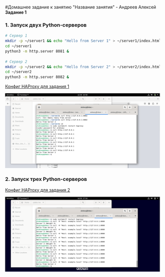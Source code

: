 #Домашнее задание к занятию "Название занятия" - Андреев Алексей  
**Задание 1**  

### 1. Запуск двух Python-серверов

```bash
# Сервер 1
mkdir -p ~/server1 && echo "Hello from Server 1" > ~/server1/index.html
cd ~/server1
python3 -m http.server 8081 &

# Сервер 2
mkdir -p ~/server2 && echo "Hello from Server 2" > ~/server2/index.html
cd ~/server2
python3 -m http.server 8082 &
```
[Конфиг HAProxy для задания 1](haproxy1.cfg)

![](img/1.png)

### 2. Запуск трех Python-серверов

[Конфиг HAProxy для задания 2](haproxy2.cfg)


![](img/2.png)



